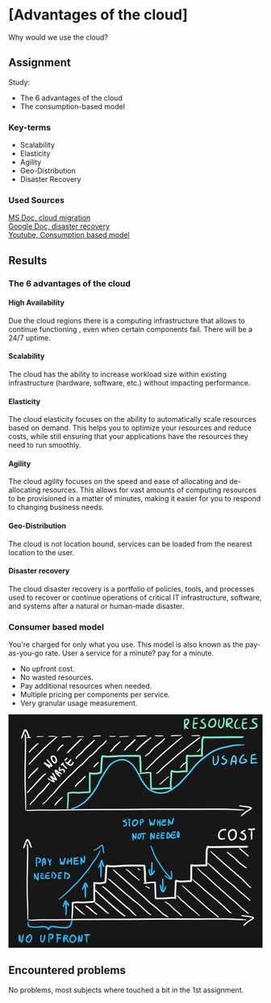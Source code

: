 # [Advantages of the cloud]

Why would we use the cloud?

## Assignment

Study:

- The 6 advantages of the cloud
- The consumption-based model

### Key-terms

- Scalability
- Elasticity
- Agility
- Geo-Distribution
- Disaster Recovery

### Used Sources

[MS Doc, cloud migration](https://azure.microsoft.com/en-us/resources/cloud-computing-dictionary/benefits-of-cloud-migration/#benefits)  
[Google Doc, disaster recovery](https://cloud.google.com/learn/what-is-disaster-recovery)  
[Youtube, Consumption based model](https://www.youtube.com/watch?v=NdqncsMtryY)  

## Results

### The 6 advantages of the cloud

#### High Availability  

Due the cloud regions there is a computing infrastructure that allows to continue functioning , even when certain components fail. There will be a 24/7 uptime.  

#### Scalability

The cloud has the ability to increase workload size within existing infrastructure (hardware, software, etc.) without impacting performance.

#### Elasticity  

The cloud elasticity focuses on the ability to automatically scale resources based on demand. This helps you to optimize your resources and reduce costs, while still ensuring that your applications have the resources they need to run smoothly.

#### Agility

The cloud agility focuses on the speed and ease of allocating and de-allocating resources. This allows for vast amounts of computing resources to be provisioned in a matter of minutes, making it easier for you to respond to changing business needs.

#### Geo-Distribution

The cloud is not location bound, services can be loaded from the nearest location to the user.  

#### Disaster recovery

The cloud disaster recovery is a portfolio of policies, tools, and processes used to recover or continue operations of critical IT infrastructure, software, and systems after a natural or human-made disaster.  

### Consumer based model

You're charged for only what you use. This model is also known as the pay-as-you-go rate. User a service for a minute? pay for a minute.  

- No upfront cost.
- No wasted resources.
- Pay additional resources when needed.
- Multiple pricing per components per service.
- Very granular usage measurement.  

![Screenshot Consumption based model](../00_includes/AZ-01/Azure_consumption_based_model.jpg)

## Encountered problems

No problems, most subjects where touched a bit in the 1st assignment.
